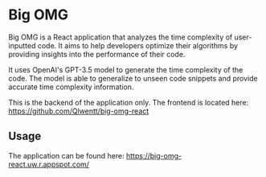 # Big OMG

Big OMG is a React application that analyzes the time complexity of user-inputted code. It aims to help developers optimize their algorithms by providing insights into the performance of their code.

It uses OpenAI's GPT-3.5 model to generate the time complexity of the code. The model is able to generalize to unseen code snippets and provide accurate time complexity information.

This is the backend of the application only. The frontend is located here: https://github.com/Qlwentt/big-omg-react

## Usage

The application can be found here: https://big-omg-react.uw.r.appspot.com/
